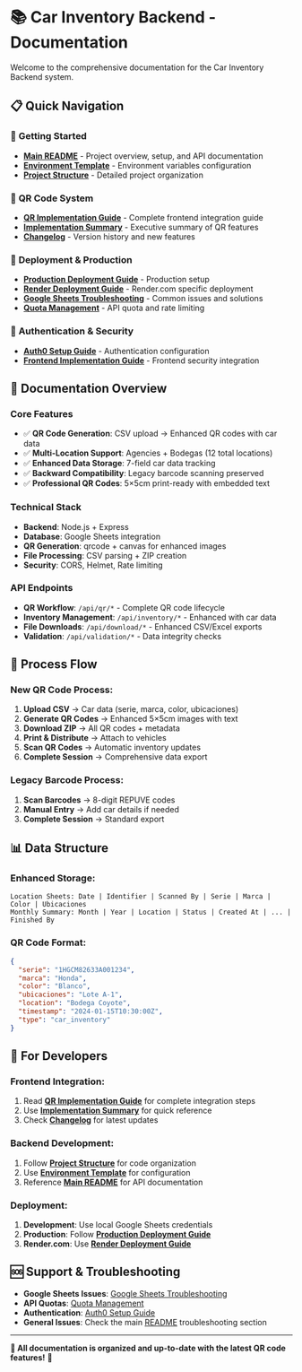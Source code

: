 # 📚 Car Inventory Backend - Documentation

Welcome to the comprehensive documentation for the Car Inventory Backend system.

## 📋 **Quick Navigation**

### 🚀 **Getting Started**
- **[Main README](../README.md)** - Project overview, setup, and API documentation
- **[Environment Template](env.template)** - Environment variables configuration
- **[Project Structure](PROJECT_STRUCTURE.md)** - Detailed project organization

### 🔲 **QR Code System**
- **[QR Implementation Guide](QR_IMPLEMENTATION_GUIDE.md)** - Complete frontend integration guide
- **[Implementation Summary](IMPLEMENTATION_SUMMARY.md)** - Executive summary of QR features
- **[Changelog](CHANGELOG.md)** - Version history and new features

### 🚀 **Deployment & Production**
- **[Production Deployment Guide](PRODUCTION_DEPLOYMENT_GUIDE.md)** - Production setup
- **[Render Deployment Guide](RENDER_DEPLOYMENT_GUIDE.md)** - Render.com specific deployment
- **[Google Sheets Troubleshooting](GOOGLE_SHEETS_TROUBLESHOOTING.md)** - Common issues and solutions
- **[Quota Management](QUOTA_MANAGEMENT.md)** - API quota and rate limiting

### 🔐 **Authentication & Security**
- **[Auth0 Setup Guide](AUTH0_SETUP_GUIDE.md)** - Authentication configuration
- **[Frontend Implementation Guide](FRONTEND_IMPLEMENTATION_GUIDE.md)** - Frontend security integration

## 🎯 **Documentation Overview**

### **Core Features**
- ✅ **QR Code Generation**: CSV upload → Enhanced QR codes with car data
- ✅ **Multi-Location Support**: Agencies + Bodegas (12 total locations)
- ✅ **Enhanced Data Storage**: 7-field car data tracking
- ✅ **Backward Compatibility**: Legacy barcode scanning preserved
- ✅ **Professional QR Codes**: 5×5cm print-ready with embedded text

### **Technical Stack**
- **Backend**: Node.js + Express
- **Database**: Google Sheets integration
- **QR Generation**: qrcode + canvas for enhanced images
- **File Processing**: CSV parsing + ZIP creation
- **Security**: CORS, Helmet, Rate limiting

### **API Endpoints**
- **QR Workflow**: `/api/qr/*` - Complete QR code lifecycle
- **Inventory Management**: `/api/inventory/*` - Enhanced with car data
- **File Downloads**: `/api/download/*` - Enhanced CSV/Excel exports
- **Validation**: `/api/validation/*` - Data integrity checks

## 🔄 **Process Flow**

### **New QR Code Process:**
1. **Upload CSV** → Car data (serie, marca, color, ubicaciones)
2. **Generate QR Codes** → Enhanced 5×5cm images with text
3. **Download ZIP** → All QR codes + metadata
4. **Print & Distribute** → Attach to vehicles
5. **Scan QR Codes** → Automatic inventory updates
6. **Complete Session** → Comprehensive data export

### **Legacy Barcode Process:**
1. **Scan Barcodes** → 8-digit REPUVE codes
2. **Manual Entry** → Add car details if needed
3. **Complete Session** → Standard export

## 📊 **Data Structure**

### **Enhanced Storage:**
```
Location Sheets: Date | Identifier | Scanned By | Serie | Marca | Color | Ubicaciones
Monthly Summary: Month | Year | Location | Status | Created At | ... | Finished By
```

### **QR Code Format:**
```json
{
  "serie": "1HGCM82633A001234",
  "marca": "Honda",
  "color": "Blanco", 
  "ubicaciones": "Lote A-1",
  "location": "Bodega Coyote",
  "timestamp": "2024-01-15T10:30:00Z",
  "type": "car_inventory"
}
```

## 🎯 **For Developers**

### **Frontend Integration:**
1. Read **[QR Implementation Guide](QR_IMPLEMENTATION_GUIDE.md)** for complete integration steps
2. Use **[Implementation Summary](IMPLEMENTATION_SUMMARY.md)** for quick reference
3. Check **[Changelog](CHANGELOG.md)** for latest updates

### **Backend Development:**
1. Follow **[Project Structure](PROJECT_STRUCTURE.md)** for code organization
2. Use **[Environment Template](env.template)** for configuration
3. Reference **[Main README](../README.md)** for API documentation

### **Deployment:**
1. **Development**: Use local Google Sheets credentials
2. **Production**: Follow **[Production Deployment Guide](PRODUCTION_DEPLOYMENT_GUIDE.md)**
3. **Render.com**: Use **[Render Deployment Guide](RENDER_DEPLOYMENT_GUIDE.md)**

## 🆘 **Support & Troubleshooting**

- **Google Sheets Issues**: [Google Sheets Troubleshooting](GOOGLE_SHEETS_TROUBLESHOOTING.md)
- **API Quotas**: [Quota Management](QUOTA_MANAGEMENT.md)
- **Authentication**: [Auth0 Setup Guide](AUTH0_SETUP_GUIDE.md)
- **General Issues**: Check the main [README](../README.md) troubleshooting section

---

**📖 All documentation is organized and up-to-date with the latest QR code features!** 🚀
